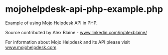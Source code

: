 mojohelpdesk-api-php-example.php
================================

Example of using Mojo Helpdesk API in PHP.


Source contributed by Alex Blaine - www.linkedin.com/in/alexblaine/
  
For information about Mojo Helpdesk and its API please visit www.mojohelpdesk.com.
